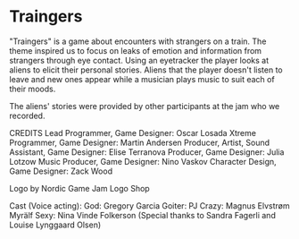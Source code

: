 # Traingers
"Traingers" is a game about encounters with strangers on a train. The theme inspired us to focus on leaks of emotion and information from strangers through eye contact. Using an eyetracker the player looks at aliens to elicit their personal stories. Aliens that the player doesn't listen to leave and new ones appear while a musician plays music to suit each of their moods.

The aliens' stories were provided by other participants at the jam who we recorded.

CREDITS
Lead Programmer, Game Designer: Oscar Losada
Xtreme Programmer, Game Designer: Martin Andersen
Producer, Artist, Sound Assistant, Game Designer: Elise Terranova
Producer, Game Designer: Julia Lotzow
Music Producer, Game Designer: Nino Vaskov
Character Design, Game Designer: Zack Wood

Logo by Nordic Game Jam Logo Shop

Cast (Voice acting):
God: Gregory Garcia
Goiter: PJ
Crazy: Magnus Elvstrøm Myrälf
Sexy: Nina Vinde Folkerson
(Special thanks to Sandra Fagerli and Louise Lynggaard Olsen)